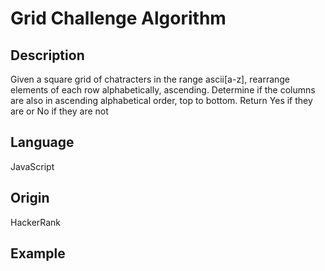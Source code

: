 # Grid Challenge Algorithm

## Description

Given a square grid of chatracters in the range ascii[a-z], rearrange elements of each row alphabetically, ascending.  Determine if the columns are also in ascending alphabetical order, top to bottom.  Return Yes if they are or No if they are not

## Language

JavaScript

## Origin

HackerRank

## Example